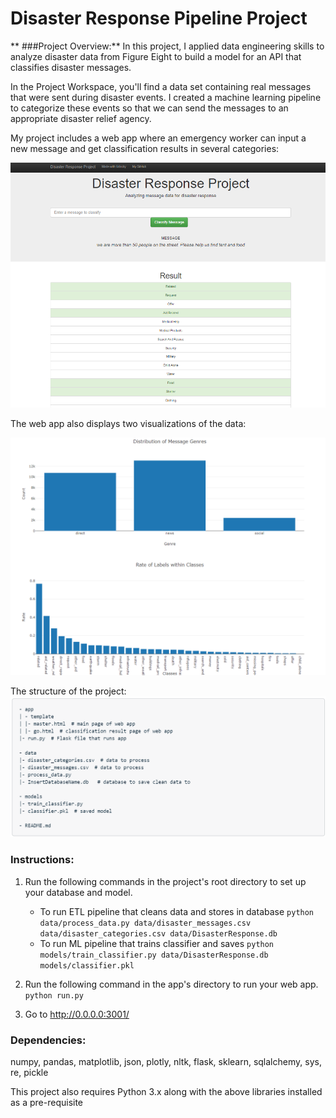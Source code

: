 # Disaster Response Pipeline Project
**
###Project Overview:**
In this project, I applied data engineering skills to analyze disaster data from Figure Eight to build a model for an API that classifies disaster messages.

In the Project Workspace, you'll find a data set containing real messages that were sent during disaster events. I created a machine learning pipeline to categorize these events so that we can send the messages to an appropriate disaster relief agency.

My project includes a web app where an emergency worker can input a new message and get classification results in several categories:

![result](/Classification_Results.PNG?raw=true "Classification result")

The web app also displays two visualizations of the data:

![visualizations](/Data_Visualizations.PNG?raw=true "Visualizations of data")

The structure of the project:
![structure](/files.png?raw=true "Visualizations of data")

### Instructions:
1. Run the following commands in the project's root directory to set up your database and model.

    - To run ETL pipeline that cleans data and stores in database
        `python data/process_data.py data/disaster_messages.csv data/disaster_categories.csv data/DisasterResponse.db`
    - To run ML pipeline that trains classifier and saves
        `python models/train_classifier.py data/DisasterResponse.db models/classifier.pkl`

2. Run the following command in the app's directory to run your web app.
    `python run.py`

3. Go to http://0.0.0.0:3001/

### Dependencies:
numpy, pandas, matplotlib, json, plotly, nltk, flask, sklearn, sqlalchemy, sys, re, pickle

This project also requires Python 3.x along with the above libraries installed as a pre-requisite
